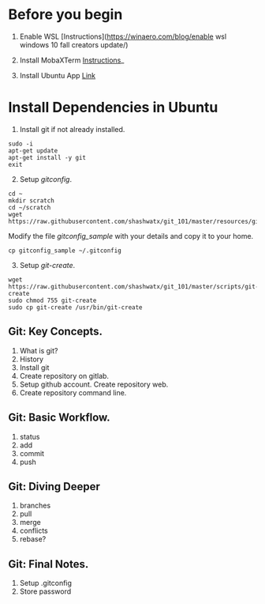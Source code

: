 # Before you begin
1. Enable WSL
[Instructions](https://winaero.com/blog/enable wsl windows 10 fall creators update/)

2. Install MobaXTerm
[Instructions](https://mobaxterm.mobatek.net/download-home-edition.html)_

3. Install Ubuntu App
[Link](https://www.microsoft.com/en-us/p/ubuntu/9nblggh4msv6)

# Install Dependencies in Ubuntu
1. Install git if not already installed.
```
sudo -i
apt-get update
apt-get install -y git
exit
```

2. Setup _gitconfig_.
```
cd ~
mkdir scratch
cd ~/scratch
wget https://raw.githubusercontent.com/shashwatx/git_101/master/resources/gitconfig_sample 
```
Modify the file _gitconfig\_sample_ with your details and copy it to your home.
```
cp gitconfig_sample ~/.gitconfig
```

3. Setup _git-create_.
```
wget https://raw.githubusercontent.com/shashwatx/git_101/master/scripts/git-create
sudo chmod 755 git-create
sudo cp git-create /usr/bin/git-create
```

## Git: Key Concepts.
1. What is git?
2. History
3. Install git
4. Create repository on gitlab.
5. Setup github account. Create repository web.
6. Create repository command line.

## Git: Basic Workflow.
1. status
2. add
3. commit
4. push

## Git: Diving Deeper
1. branches
2. pull
3. merge
  1. conflicts
4. rebase?

## Git: Final Notes.
1. Setup .gitconfig
2. Store password
